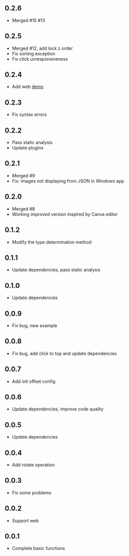 ## 0.2.6

* Merged #15 #13

## 0.2.5

* Merged #12, add lock z order
* Fix sorting exception
* Fix click unresponsiveness

## 0.2.4

* Add web [demo](https://xsilencex.github.io/stack_board_demo/)

## 0.2.3

* Fix syntax errors

## 0.2.2

* Pass static analysis
* Update plugins

## 0.2.1

* Merged #9 
* Fix: Images not displaying from JSON in Windows app

## 0.2.0

* Merged #8 
* Working improved version inspired by Canva editor

## 0.1.2

* Modify the type determination method


## 0.1.1

* Update dependencies, pass static analysis


## 0.1.0

* Update dependencies


## 0.0.9

* Fix bug, new example


## 0.0.8

* Fix bug, add click to top and update dependencies


## 0.0.7

* Add init offset config


## 0.0.6

* Update dependencies, improve code quality


## 0.0.5

* Update dependencies

## 0.0.4

* Add rotate operation


## 0.0.3

* Fix some problems


## 0.0.2

* Support web


## 0.0.1

* Complete basic functions




















